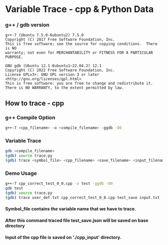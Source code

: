 # Variable Trace - cpp & Python Data

### g++ / gdb version
```
g++-7 (Ubuntu 7.5.0-6ubuntu2) 7.5.0
Copyright (C) 2017 Free Software Foundation, Inc.
This is free software; see the source for copying conditions.  There is NO
warranty; not even for MERCHANTABILITY or FITNESS FOR A PARTICULAR PURPOSE.
```
```
GNU gdb (Ubuntu 12.1-0ubuntu1~22.04.2) 12.1
Copyright (C) 2022 Free Software Foundation, Inc.
License GPLv3+: GNU GPL version 3 or later <http://gnu.org/licenses/gpl.html>
This is free software: you are free to change and redistribute it.
There is NO WARRANTY, to the extent permitted by law.
```

## How to trace - cpp
### **g++ Compile Option**
```bash
g++-7 <cpp_filename> -o <compile_filename> -ggdb -O0
```

### **Variable Trace**
```bash
gdb <compile_filename>
(gdb) source trace.py
(gdb) trace <symbol_file> <cpp_filename> <save_filename> <input_filename>
```

### **Demo Usage**
```bash
g++-7 cpp_correct_test_0_0.cpp -o test -ggdb -O0
gdb test
(gdb) source trace.py
(gdb) trace user_def.txt cpp_correct_test_0_0.cpp test_save input.txt
```
#### Symbol_file contains the variable name that we have to trace.
#### After this command traced file test_save.json will be saved on base directory

#### Input of the cpp file is saved on './cpp_input' directory.

